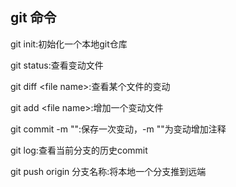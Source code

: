 ## git 命令
git init:初始化一个本地git仓库

git status:查看变动文件

git diff \<file name\>:查看某个文件的变动

git add \<file name\>:增加一个变动文件

git commit -m "":保存一次变动，-m ""为变动增加注释

git log:查看当前分支的历史commit

git push origin 分支名称:将本地一个分支推到远端



